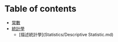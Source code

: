 # Table of contents

* [常數](Constant.md)
* [統計學](Statistics/Statistics.md)
	* [描述統計學](Statistics/Descriptive Statistic.md)